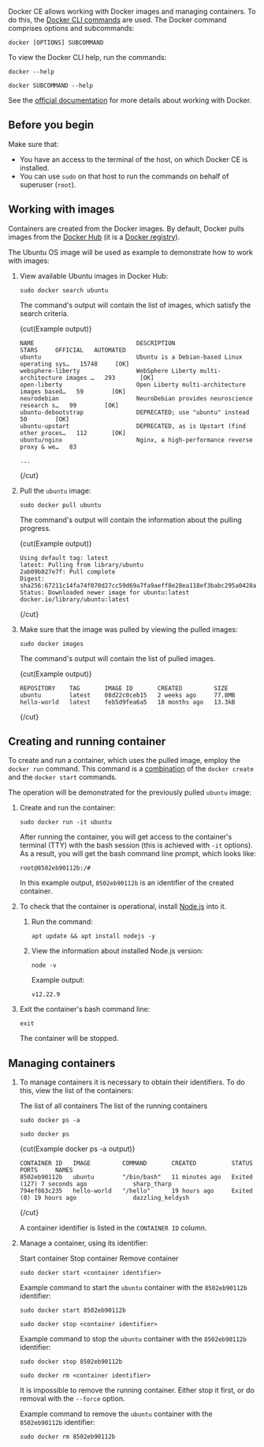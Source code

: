 Docker CE allows working with Docker images and managing containers. To do this, the [Docker CLI commands](https://docs.docker.com/engine/reference/commandline/cli/) are used. The Docker command comprises options and subcommands:

```console
docker [OPTIONS] SUBCOMMAND
```

To view the Docker CLI help, run the commands:

```console
docker --help
```

```console
docker SUBCOMMAND --help
```

See the [official documentation](https://docs.docker.com/) for more details about working with Docker.

## Before you begin

Make sure that:

- You have an access to the terminal of the host, on which Docker CE is installed.
- You can use `sudo` on that host to run the commands on behalf of superuser (`root`).

## Working with images

Containers are created from the Docker images. By default, Docker pulls images from the [Docker Hub](https://docs.docker.com/docker-hub/) (it is a [Docker registry](https://docs.docker.com/registry/)).

The Ubuntu OS image will be used as example to demonstrate how to work with images:

1. View available Ubuntu images in Docker Hub:

   ```console
   sudo docker search ubuntu
   ```

   The command's output will contain the list of images, which satisfy the search criteria.

   {cut(Example output)}

   ```text
   NAME                             DESCRIPTION                                     STARS     OFFICIAL   AUTOMATED
   ubuntu                           Ubuntu is a Debian-based Linux operating sys…   15748     [OK]
   websphere-liberty                WebSphere Liberty multi-architecture images …   293       [OK]
   open-liberty                     Open Liberty multi-architecture images based…   59        [OK]
   neurodebian                      NeuroDebian provides neuroscience research s…   99        [OK]
   ubuntu-debootstrap               DEPRECATED; use "ubuntu" instead                50        [OK]
   ubuntu-upstart                   DEPRECATED, as is Upstart (find other proces…   112       [OK]
   ubuntu/nginx                     Nginx, a high-performance reverse proxy & we…   83

   ...
   ```

   {/cut}

1. Pull the `ubuntu` image:

   ```console
   sudo docker pull ubuntu
   ```

   The command's output will contain the information about the pulling progress.

   {cut(Example output)}

   ```text
   Using default tag: latest
   latest: Pulling from library/ubuntu
   2ab09b027e7f: Pull complete
   Digest: sha256:67211c14fa74f070d27cc59d69a7fa9aeff8e28ea118ef3babc295a0428a6d21
   Status: Downloaded newer image for ubuntu:latest
   docker.io/library/ubuntu:latest
   ```

   {/cut}

1. Make sure that the image was pulled by viewing the pulled images:

   ```console
   sudo docker images
   ```

   The command's output will contain the list of pulled images.

   {cut(Example output)}

   ```text
   REPOSITORY    TAG       IMAGE ID       CREATED         SIZE
   ubuntu        latest    08d22c0ceb15   2 weeks ago     77.8MB
   hello-world   latest    feb5d9fea6a5   18 months ago   13.3kB
   ```

   {/cut}

## Creating and running container

To create and run a container, which uses the pulled image, employ the `docker run` command. This command is a [combination](https://docs.docker.com/engine/reference/commandline/run/) of the `docker create` and the `docker start` commands.

The operation will be demonstrated for the previously pulled `ubuntu` image:

1. Create and run the container:

   ```console
   sudo docker run -it ubuntu
   ```

   After running the container, you will get access to the container's terminal (TTY) with the bash session (this is achieved with `-it` options). As a result, you will get the bash command line prompt, which looks like:

   ```text
   root@8502eb90112b:/#
   ```

   In this example output, `8502eb90112b` is an identifier of the created container.

1. To check that the container is operational, install [Node.js](https://nodejs.org/en/about) into it.

   1. Run the command:

      ```console
      apt update && apt install nodejs -y
      ```

   1. View the information about installed Node.js version:

      ```console
      node -v
      ```

      Example output:

      ```text
      v12.22.9
      ```

1. Exit the container's bash command line:

   ```console
   exit
   ```

   The container will be stopped.

## Managing containers

1. To manage containers it is necessary to obtain their identifiers. To do this, view the list of the containers:

   <tabs>
   <tablist>
   <tab>The list of all containers</tab>
   <tab>The list of the running containers</tab>
   </tablist>
   <tabpanel>

   ```console
   sudo docker ps -a
   ```

   </tabpanel>
   <tabpanel>

   ```console
   sudo docker ps
   ```

   </tabpanel>
   </tabs>

   {cut(Example docker ps -a output)}

   ```text
   CONTAINER ID   IMAGE         COMMAND       CREATED          STATUS                       PORTS     NAMES
   8502eb90112b   ubuntu        "/bin/bash"   11 minutes ago   Exited (127) 7 seconds ago             sharp_tharp
   794ef863c235   hello-world   "/hello"      19 hours ago     Exited (0) 19 hours ago                dazzling_keldysh
   ```

   {/cut}

   A container identifier is listed in the `CONTAINER ID` column.

1. Manage a container, using its identifier:

   <tabs>
   <tablist>
   <tab>Start container</tab>
   <tab>Stop container</tab>
   <tab>Remove container</tab>
   </tablist>
   <tabpanel>

   ```console
   sudo docker start <container identifier>
   ```

   Example command to start the `ubuntu` container with the `8502eb90112b` identifier:

   ```console
   sudo docker start 8502eb90112b
   ```

   </tabpanel>
   <tabpanel>

   ```console
   sudo docker stop <container identifier>
   ```

   Example command to stop the `ubuntu` container with the `8502eb90112b` identifier:

   ```console
   sudo docker stop 8502eb90112b
   ```

   </tabpanel>
   <tabpanel>

   ```console
   sudo docker rm <container identifier>
   ```

   It is impossible to remove the running container. Either stop it first, or do removal with the `--force` option.

   Example command to remove the `ubuntu` container with the `8502eb90112b` identifier:

   ```console
   sudo docker rm 8502eb90112b
   ```

   </tabpanel>
